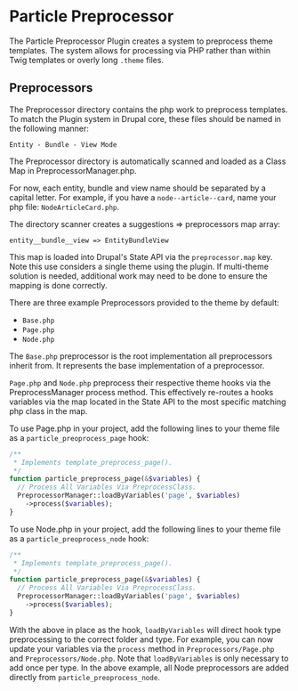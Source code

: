 # Particle Preprocessor

The Particle Preprocessor Plugin creates a system to preprocess theme templates.
The system allows for processing via PHP rather than within Twig templates or overly long `.theme` files.

## Preprocessors

The Preprocessor directory contains the php work to preprocess templates.
To match the Plugin system in Drupal core, these files should be named in the following manner:

```
Entity - Bundle - View Mode 
```

The Preprocessor directory is automatically scanned and loaded as a Class Map in PreprocessorManager.php.

For now, each entity, bundle and view name should be separated by a capital letter.
For example, if you have a `node--article--card`, name your php file: `NodeArticleCard.php`.

The directory scanner creates a suggestions => preprocessors map array:

```
entity__bundle__view => EntityBundleView
```

This map is loaded into Drupal's State API via the `preprocessor.map` key.
Note this use considers a single theme using the plugin.
If multi-theme solution is needed, additional work may need to be done to ensure the mapping is done correctly.

There are three example Preprocessors provided to the theme by default:

* `Base.php`
* `Page.php`
* `Node.php`

The `Base.php` preprocessor is the root implementation all preprocessors inherit from.
It represents the base implementation of a preprocessor.

`Page.php` and `Node.php` preprocess their respective theme hooks via the PreprocessManager process method.
This effectively re-routes a hooks variables via the map located in the State API to the most specific matching php class in the map.

To use Page.php in your project, add the following lines to your theme file as a `particle_preoprocess_page` hook:

```php
/**
 * Implements template_preprocess_page().
 */
function particle_preprocess_page(&$variables) {
  // Process All Variables Via PreprocessClass.
  PreprocessorManager::loadByVariables('page', $variables)
    ->process($variables);
}
```

To use Node.php in your project, add the following lines to your theme file as a
`particle_preoprocess_node` hook:

```php
/**
 * Implements template_preprocess_page().
 */
function particle_preprocess_page(&$variables) {
  // Process All Variables Via PreprocessClass.
  PreprocessorManager::loadByVariables('page', $variables)
    ->process($variables);
}
```

With the above in place as the hook, `loadByVariables` will direct hook type preprocessing to the correct folder and type.
For example, you can now update your variables via the `process` method in `Preprocessors/Page.php` and `Preprocessors/Node.php`.
Note that `loadByVariables` is only necessary to add once per type.
In the above example, all Node preprocessors are added directly from `particle_preoprocess_node`.
